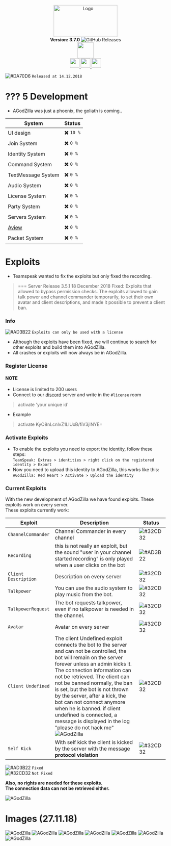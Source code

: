 <div align="center">
  <br>
  <img width="200" height="100" alt="Logo" src="https://files.catbox.moe/1tk07f.png" />
  <br>
  <b>Version: 3.7.0</b>  <img alt="GitHub Releases" src="https://img.shields.io/github/downloads/cydolo/AGodZilla/3.7.0/total.svg?color=darkcyan&label=Downloads&style=flat-square">
  <br>
<a href="https://github.com/cydolo/AGodZilla/releases" target="_blank">
  <img height="50" weight="50" align="center" src="https://pngimage.net/wp-content/uploads/2018/05/button-flat-png-7.png"/>
</a>


  <br>
   <a href="https://discord.gg/dC3jWNd" target="_blank">
<img  height="30" weight="30" src="https://image.spreadshirtmedia.net/image-server/v1/mp/designs/137963376,width=178,height=178/discord-logo.png"/>
</a>  
 <a href="https://www.youtube.com/channel/UCgfXkVhgB1urzdvCJt6gR_w" target="_blank">
<img  height="30" weight="30" src="https://cdn.iconscout.com/icon/free/png-256/youtube-88-227910.png"/>
</a>
 <a href="https://twitter.com/cydolo" target="_blank">
<img  height="30" weight="30" src="http://i.imgur.com/tXSoThF.png"/>
</a>    
  <br>
 </div>

![#DA70D6](https://placehold.it/15/48D1CC/000000?text=+) `Released at 14.12.2018`  

# ??? 5 Development
- AGodZilla was just a phoenix, the goliath is coming..    

| System | Status |
| --- | --- | 
| UI design | ✖️ `10 %` |
| Join System | ✖️ `0 %` |
| Identity System | ✖️ `0 %` |
| Command System | ✖️ `0 %` |
| TextMessage System | ✖️ `0 %` |
| Audio System | ✖️ `0 %` |
| License System | ✖️ `0 %` |
| Party System | ✖️ `0 %` |
| Servers System | ✖️ `0 %` |
| <a target="_blank" href="https://files.catbox.moe/zpaqgf.PNG">Aview</a> | ✖️ `0 %` |
| Packet System | ✖️ `0 %` |

# Exploits

- Teamspeak wanted to fix the exploits but only fixed the recording.
> === Server Release 3.5.1 18 December 2018
Fixed: Exploits that allowed to bypass permission checks.
       The exploits allowed to gain talk power and channel commander temporarily,
       to set their own avatar and client descriptions,
       and made it possible to prevent a client ban.


### Info
![#AD3B22](https://placehold.it/15/AD3B22/000000?text=+) `Exploits can only be used with a license`    
- Although the exploits have been fixed, we will continue to search for other exploits and build them into AGodZilla.
- All crashes or exploits will now always be in AGodZilla.

### Register License
#### NOTE
- License is limited to 200 users
- Connect to our [discord](https://discordapp.com/invite/dC3jWNd) server and write in the `#license` room 
> activate 'your unique id'
- Example 
> activate KyO8nLcnlvZ1LlUxB/fiV3jINYE=


### Activate Exploits

- To enable the exploits you need to export the identity, follow these steps:  
`TeamSpeak: Extras > identities > right click on the registered identity > Export`
- Now you need to upload this identity to AGodZilla, this works like this:  
`AGodZilla: Red Heart > Activate > Upload the identity`

### Current Exploits
With the new development of AGodZilla we have found exploits. These exploits work on every server.  
These exploits currently work:  

| Exploit | Description | Status |
| --- | --- | --- | 
| `ChannelCommander` | Channel Commander in every channel | ![#32CD32](https://placehold.it/15/AD3B22/000000?text=+) |
| `Recording` | this is not really an exploit, but the sound "user in your channel started recording" is only played when a user clicks on the bot | ![#AD3B22](https://placehold.it/15/AD3B22/000000?text=+) |
| `Client Description` | Description on every server | ![#32CD32](https://placehold.it/15/AD3B22/000000?text=+) |
| `Talkpower` | You can use the audio system to play music from the bot. | ![#32CD32](https://placehold.it/15/AD3B22/000000?text=+)  |
| `TalkpowerRequest` | The bot requests talkpower, even if no talkpower is needed in the channel. | ![#32CD32](https://placehold.it/15/AD3B22/AD3B22?text=+) |
| `Avatar` | Avatar on every server | ![#32CD32](https://placehold.it/15/AD3B22/000000?text=+) |
| `Client Undefined` | The client Undefined exploit connects the bot to the server and can not be controlled, the bot will remain on the server forever unless an admin kicks it. The connection information can not be retrieved. The client can not be banned normally, the ban is set, but the bot is not thrown by the server, after a kick, the bot can not connect anymore when he is banned. if client undefined is connected, a message is displayed in the log "please do not hack me" ![AGodZilla](https://files.catbox.moe/yk4u7d.PNG)| ![#32CD32](https://placehold.it/15/32CD32/000000?text=+)  |
| `Self Kick` | With self kick the client is kicked by the server with the message **protocol violation** | ![#32CD32](https://placehold.it/15/32CD32/000000?text=+) |

![#AD3B22](https://placehold.it/15/AD3B22/000000?text=+) `Fixed`  
![#32CD32](https://placehold.it/15/32CD32/000000?text=+) `Not Fixed` 

**Also, no rights are needed for these exploits.**  
**The connection data can not be retrieved either.**  

![AGodZilla](https://files.catbox.moe/yy85c2.png)

# Images (27.11.18)
![AGodZilla](https://files.catbox.moe/txfmor.png)
![AGodZilla](https://files.catbox.moe/y03mjy.png)
![AGodZilla](https://files.catbox.moe/epbifb.png)
![AGodZilla](https://files.catbox.moe/683xci.png)
![AGodZilla](https://files.catbox.moe/as3xjm.png)
![AGodZilla](https://files.catbox.moe/rmdyqu.png)
![AGodZilla](https://files.catbox.moe/x0rpkw.png)
